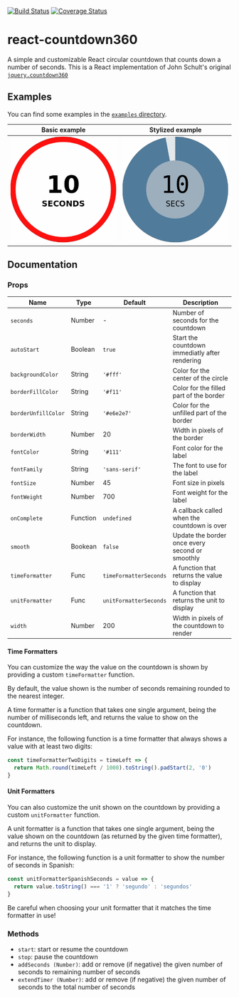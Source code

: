 [![Build Status](https://travis-ci.org/julienc91/react-countdown360.svg?branch=master)](https://travis-ci.org/julienc91/react-countdown360)
[![Coverage Status](https://coveralls.io/repos/github/julienc91/react-countdown360/badge.svg?branch=master)](https://coveralls.io/github/julienc91/react-countdown360?branch=master)

# react-countdown360

A simple and customizable React circular countdown that counts down a number of seconds.
This is a React implementation of John Schult's original [`jquery.countdown360`](https://github.com/johnschult/jquery.countdown360)

## Examples

You can find some examples in the [`examples` directory](https://github.com/julienc91/react-countdown360/tree/master/examples).

| Basic example              | Stylized example              |
| -------------------------- |-------------------------------|
| ![Basic example][example1] | ![Stylized example][example2] |


[example1]: https://github.com/julienc91/react-countdown360/blob/master/doc/01_basic_countdown.gif "Baic example"
[example2]: https://github.com/julienc91/react-countdown360/blob/master/doc/02_stylized_countdown.gif "Stylized example"


## Documentation

### Props

| Name                | Type     | Default                 | Description                                     |
|---------------------|----------|-------------------------|-------------------------------------------------|
| `seconds`           | Number   | -                       | Number of seconds for the countdown             |
| `autoStart`         | Boolean  | `true`                  | Start the countdown immediatly after rendering  |
| `backgroundColor`   | String   | `'#fff'`                | Color for the center of the circle              |
| `borderFillColor`   | String   | `'#f11'`                | Color for the filled part of the border         |
| `borderUnfillColor` | String   | `'#e6e2e7'`             | Color for the unfilled part of the border       |
| `borderWidth`       | Number   | 20                      | Width in pixels of the border                   |
| `fontColor`         | String   | `'#111'`                | Font color for the label                        |
| `fontFamily`        | String   | `'sans-serif'`          | The font to use for the label                   |
| `fontSize`          | Number   | 45                      | Font size in pixels                             |
| `fontWeight`        | Number   | 700                     | Font weight for the label                       |
| `onComplete`        | Function | `undefined`             | A callback called when the countdown is over    |
| `smooth`            | Bookean  | `false`                 | Update the border once every second or smoothly |
| `timeFormatter`     | Func     | `timeFormatterSeconds`  | A function that returns the value to display    |
| `unitFormatter`     | Func     | `unitFormatterSeconds`  | A function that returns the unit to display     |
| `width`             | Number   | 200                     | Width in pixels of the countdown to render      |


#### Time Formatters

You can customize the way the value on the countdown is shown by providing a custom `timeFormatter` function.

By default, the value shown is the number of seconds remaining rounded to the nearest integer.

A time formatter is a function that takes one single argument, being the number of milliseconds left, and returns
the value to show on the countdown.

For instance, the following function is a time formatter that always shows a value with at least two digits:

```js
const timeFormatterTwoDigits = timeLeft => {
  return Math.round(timeLeft / 1000).toString().padStart(2, '0')
}
``` 


#### Unit Formatters

You can also customize the unit shown on the countdown by providing a custom `unitFormatter` function.

A unit formatter is a function that takes one single argument, being the value shown on the countdown (as 
returned by the given time formatter), and returns the unit to display.

For instance, the following function is a unit formatter to show the number of seconds in Spanish:

```js
const unitFormatterSpanishSeconds = value => {
  return value.toString() === '1' ? 'segundo' : 'segundos'
}
```

Be careful when choosing your unit formatter that it matches the time formatter in use!


### Methods

* `start`: start or resume the countdown
* `stop`: pause the countdown
* `addSeconds (Number)`: add or remove (if negative) the given number of seconds to remaining number of seconds
* `extendTimer (Number)`: add or remove (if negative) the given number of seconds to the total number of seconds

